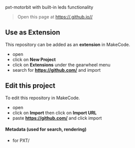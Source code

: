 pxt-motorbit with built-in leds functionality


> Open this page at [https://.github.io//](https://.github.io//)

## Use as Extension

This repository can be added as an **extension** in MakeCode.

* open []()
* click on **New Project**
* click on **Extensions** under the gearwheel menu
* search for **https://github.com/** and import

## Edit this project

To edit this repository in MakeCode.

* open []()
* click on **Import** then click on **Import URL**
* paste **https://github.com/** and click import

#### Metadata (used for search, rendering)

* for PXT/

<script src="https://makecode.com/gh-pages-embed.js"></script><script>makeCodeRender("{{ site.makecode.home_url }}", "{{ site.github.owner_name }}/{{ site.github.repository_name }}");</script>

